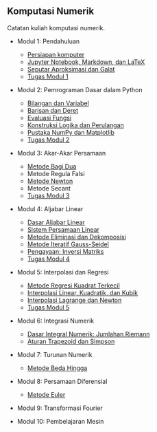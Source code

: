  ## Komputasi Numerik

Catatan kuliah komputasi numerik.

- Modul 1: Pendahuluan
  - [Persiapan komputer](Modul01/01-1-Persiapan-Komputer.md)
  - [Jupyter Notebook, Markdown, dan LaTeX](Modul01/01-2-Menulis-Catatan.ipynb)
  - [Seputar Aproksimasi dan Galat](Modul01/01-3-Aproksimasi-Galat.ipynb)
  - [Tugas Modul 1](Modul01/01-Tugas.ipynb)

- Modul 2: Pemrograman Dasar dalam Python
  - [Bilangan dan Variabel](Modul02/02-1-bilangan-variabel.ipynb)
  - [Barisan dan Deret](Modul02/02-2-barisan-deret.ipynb)
  - [Evaluasi Fungsi](Modul02/02-3-evaluasi-fungsi.ipynb)
  - [Konstruksi Logika dan Perulangan](Modul02/02-4-logika-perulangan.ipynb)
  - [Pustaka NumPy dan Matplotlib](Modul02/02-5-Pustaka-Python.ipynb)
  - [Tugas Modul 2](Modul02/02-Tugas.ipynb)

- Modul 3: Akar-Akar Persamaan
  - [Metode Bagi Dua](Modul03/03-1-metode-bagi-dua.ipynb)
  - Metode Regula Falsi
  - [Metode Newton](Modul03/03-2-metode-newton.ipynb)
  - Metode Secant
  - [Tugas Modul 3](Modul03/03-Tugas.ipynb)

- Modul 4: Aljabar Linear
  - [Dasar Aljabar Linear](Modul04/04-1-dasar-aljabar-linear.ipynb)
  - [Sistem Persamaan Linear](Modul04/04-2-sistem-persamaan-linear.ipynb)
  - [Metode Eliminasi dan Dekomposisi](Modul04/04-3-metode-gauss-dekomposisi-LU.ipynb)
  - [Metode Iteratif Gauss-Seidel](Modul04/04-4-metode-gauss-seidel.ipynb)
  - [Pengayaan: Inversi Matriks](Modul04/04-5-pengayaan-inversi-matriks.ipynb)
  - [Tugas Modul 4](Modul04/04-Tugas.ipynb)
  
- Modul 5: Interpolasi dan Regresi
  - [Metode Regresi Kuadrat Terkecil](Modul05/05-1-Regresi-Kuadrat-Terkecil.ipynb)
  - [Interpolasi Linear, Kuadratik, dan Kubik](Modul05/05-2-Interpolasi-Dasar.ipynb)
  - [Interpolasi Lagrange dan Newton](Modul05/05-3-Interpolasi-Lagrange-dan-Newton.ipynb)
  - [Tugas Modul 5](Modul05/05-Tugas.ipynb)
  
- Modul 6: Integrasi Numerik
  - [Dasar Integral Numerik: Jumlahan Riemann](Modul06/06-1-Dasar-Integral-Numerik-Riemann.ipynb)
  - [Aturan Trapezoid dan Simpson](Modul06/06-2-Aturan-Trapesium-dan-Simpson.ipynb)
  
- Modul 7: Turunan Numerik
  - [Metode Beda Hingga](Modul07/07-1-Beda-Hingga.ipynb)
- Modul 8: Persamaan Diferensial
  - [Metode Euler](Modul08/08-1-Metode-Euler.ipynb)
- Modul 9: Transformasi Fourier
- Modul 10: Pembelajaran Mesin
